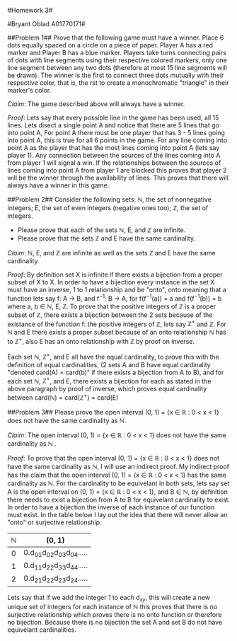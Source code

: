 #Homework 3#

#Bryant Oblad A01770171#

##Problem 1##
Prove that the following game must have a winner. Place 6 dots equally spaced on a circle on a piece of paper. Player A has a red marker and Player B has a blue marker. Players take turns connecting pairs of dots with line segments using their respective colored markers, only one line segment between any two dots (therefore at most 15 line segments will be drawn). The winner is the first to connect three dots mutually with their respective color, that is, the rst to create a monochromatic "triangle" in their marker's color.

_Claim_: The game described above will always have a winner.

_Proof_: Lets say that every possible line in the game has been used, all 15 lines. Lets disect a single point A and notice that there are 5 lines that go into point A, For point A there must be one player that has 3 - 5 lines going into point A, this is true for all 6 points in the game. For any line coming into point A as the player that has the most lines coming into point A (lets say player 1). Any connection between the sources of the lines coming into A from player 1 will signal a win. If the relationships between the sources of lines coming into point A from player 1 are blocked this proves that player 2 will be the winner through the availability of lines. This proves that there will always have a winner in this game.




##Problem 2##
Consider the following sets: $\mathbb{N}$, the set of nonnegative integers; E, the set of even integers (negative ones too); $\mathbb{Z}$, the set of integers.

- Please prove that each of the sets $\mathbb{N}$, E, and $\mathbb{Z}$ are infinite.
- Please prove that the sets $\mathbb{Z}$ and E have the same cardinality.


_Claim_: $\mathbb{N}$, E, and $\mathbb{Z}$ are infinite as well as the sets $\mathbb{Z}$ and E have the same cardinality.

_Proof_: By definition set X is infinite if there exists a bijection from a proper subset of X to X. In order to have a bijection every instance in the set X must have an inverse, 1 to 1 relationship and be "onto", onto meaning that a function lets say f: A $\rightarrow$ B, and f$^{-1}$: B $\rightarrow$ A, for f(f$^{-1}$(a)) = a and f(f$^{-1}$(b)) = b where a, b  ∈ $\mathbb{N}$, E, $\mathbb{Z}$. To prove that the positive integers of $\mathbb{Z}$ is a proper subset of $\mathbb{Z}$, there exists a bijection between the 2 sets because of the existance of the function f: the positive integers of $\mathbb{Z}$, lets say $\mathbb{Z^+}$ and $\mathbb{Z}$. For $\mathbb{N}$ and E there exists a proper subset because of an onto relationship $\mathbb{N}$ has to $\mathbb{Z^+}$, also E has an onto relationship with $\mathbb{Z}$ by proof on inverse.

Each set $\mathbb{N}$, $\mathbb{Z^+}$, and E all have the equal cardinality, to prove this with the definition of equal cardinalities, (2 sets A and B have equal cardinality "denoted card(A) = card(b)" if there exists a bijection from A to B), and for each set $\mathbb{N}$, $\mathbb{Z^+}$, and E, there exists a bijection for each as stated in the above paragraph by proof of inverse, which proves equal cardinality between card($\mathbb{N}$) = card($\mathbb{Z^+}$) = card(E)

##Problem 3##
Please prove the open interval (0, 1) = {x ∈ $\mathbb{R}$ : 0 < x < 1} does not have the same cardinality as $\mathbb{N}$.

_Claim_: The open interval (0, 1) = {x ∈ $\mathbb{R}$ : 0 < x < 1} does not have the same cardinality as $\mathbb{N}$ .

_Proof_: To prove that the open interval (0, 1) = {x ∈ $\mathbb{R}$ : 0 < x < 1} does not have the same cardinality as $\mathbb{N}$, I will use an indirect proof. My indirect proof has the claim that the open interval (0, 1) = {x ∈ $\mathbb{R}$ : 0 < x < 1} has the same cardinality as $\mathbb{N}$. For the cardinality to be equivelant in both sets, lets say set A is the open interval on (0, 1) = {x ∈ $\mathbb{R}$ : 0 < x < 1}, and B ∈ $\mathbb{N}$, by definition there needs to exist a bijection from A to B for equivelant cardinality to exist. In order to have a bijection the inverse of each instance of our function must exist. In the table below I lay out the idea that there will never allow an "onto" or surjective relationship.

|$\mathbb{N}$| (0, 1) |
|:----------:|:------:|
|  0  | 0.d$_{01}$d$_{02}$d$_{03}$d$_{04}$..... |
|  1  | 0.d$_{11}$d$_{22}$d$_{33}$d$_{44}$..... |
|  2  | 0.d$_{21}$d$_{22}$d$_{23}$d$_{24}$..... |

Lets say that if we add the integer 1 to each d$_{xy}$, this will create a new unique set of integers for each instance of $\mathbb{N}$ this proves that there is no surjective relationship which proves there is no onto function or therefore no bijection. Because there is no bijection the set A and set B do not have equivelant cardinalities.